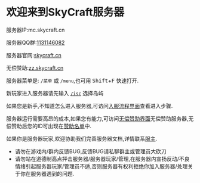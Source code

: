 # 欢迎来到SkyCraft服务器

服务器IP:mc.skycraft.cn

服务器QQ群:[1131146082](https://jq.qq.com/?_wv=1027&k=ySw3nXrB)

服务器官网:[skycraft.cn](https://skycraft.cn/)

无偿赞助:[zz.skycraft.cn](https://doc.skycraft.cn/zz)

服务器菜单是: `/菜单` 或 `/menu`,也可用 <kbd>Shift</kbd>+<kbd>F</kbd> 快速打开.

新玩家进入服务器请先输入 [`/isc`](https://doc.skycraft.cn/ru-fu/) 选择岛屿

如果您是新手,不知道怎么进入服务器,可访问[入服流程界面](https://doc.skycraft.cn/ru-fu/)查看进入步骤.

服务器运行需要高昂的成本,如果您有能力,可访问[无偿赞助界面](https://doc.skycraft.cn/zz)无偿赞助服务器,无偿赞助后您的ID可出现在[赞助名单](https://doc.skycraft.cn/zz/zz)中.

如果你是服务器玩家,欢迎协助我们完善服务器文档,详情联系[服主](https://jq.qq.com/?_wv=1027&k=ySw3nXrB).

- 请勿在游戏内/群内反馈BUG,反馈BUG请私聊群主或管理员大砍刀
- 请勿站在道德制高点抨击服务器/服务器玩家/管理,在服务器内宣扬反动/不良情绪引起服务器玩家/管理员不适,否则服务器有权利拒绝你加入服务器/处理关于你在服务器遇到的问题.
